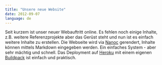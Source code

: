 ```yaml
---
title: "Unsere neue Website"
date: 2012-09-07
language: de
---
```


Seit kurzem ist unser neuer Webauftritt online. Es fehlen noch einige Inhalte, z.B. weitere Referenzprojekte aber das Gerüst steht und nun ist es einfach weitere Inhalte zu erstellen. Die Webseite wird via [Nanoc](http://nanoc.stoneship.org/) gerendert, Inhalte können mittels Markdown eingegeben werden. Ein einfaches System - aber sehr mächtig und schnell. Das Deployment auf [Heroku](http://heroku.com) mit einem eigenen [Buildpack](https://devcenter.heroku.com/articles/buildpacks) ist einfach und praktisch.

